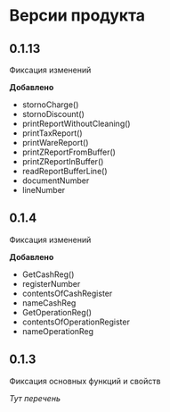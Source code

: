 Версии продукта
===============

0.1.13
-----------

Фиксация изменений

**Добавлено**

 * stornoCharge()
 * stornoDiscount()
 * printReportWithoutCleaning()
 * printTaxReport()
 * printWareReport()
 * printZReportFromBuffer()
 * printZReportInBuffer()
 * readReportBufferLine()
 * documentNumber
 * lineNumber

0.1.4
-----------
Фиксация изменений

**Добавлено**

* GetCashReg()
* registerNumber
* contentsOfCashRegister
* nameCashReg
* GetOperationReg()
* contentsOfOperationRegister
* nameOperationReg

0.1.3
-----------
Фиксация основных функций и свойств
  
   _Тут перечень_
